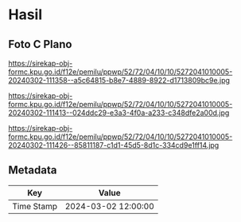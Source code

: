 # Hasil

## Foto C Plano

https://sirekap-obj-formc.kpu.go.id/f12e/pemilu/ppwp/52/72/04/10/10/5272041010005-20240302-111358--a5c64815-b8e7-4889-8922-d1713809bc9e.jpg

https://sirekap-obj-formc.kpu.go.id/f12e/pemilu/ppwp/52/72/04/10/10/5272041010005-20240302-111413--024ddc29-e3a3-4f0a-a233-c348dfe2a00d.jpg

https://sirekap-obj-formc.kpu.go.id/f12e/pemilu/ppwp/52/72/04/10/10/5272041010005-20240302-111426--85811187-c1d1-45d5-8d1c-334cd9e1ff14.jpg


## Metadata

| Key        | Value               |
| ---------- | ------------------- |
| Time Stamp | 2024-03-02 12:00:00 |



